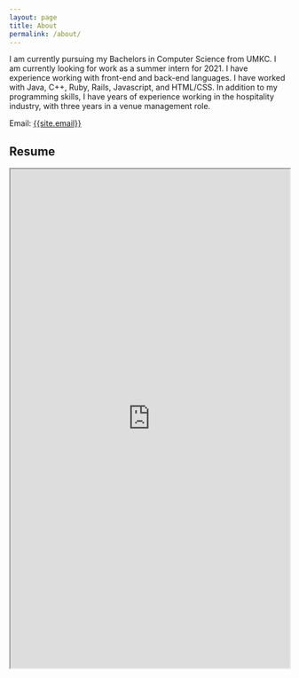 ```yaml
---
layout: page
title: About
permalink: /about/
---
```

<p>
I am currently pursuing my Bachelors in Computer Science from UMKC. I am currently looking for work as a summer intern for 2021. I have experience working with front-end and back-end languages. I have worked with Java, C++, Ruby, Rails, Javascript, and HTML/CSS. In addition to my programming skills, I have years of experience working in the hospitality industry, with three years in a venue management role.
</p>

Email: <a href="mailto:{{site.email}}?Subject=From Blog Site:">{{site.email}}</a>

## Resume
<iframe src="https://docs.google.com/document/d/e/2PACX-1vQ5-ISqQ5cG4rbp104hE9qrJ-26pPYz3xDEkW0Da0XHV07GYO6FN2E7MVjHVvyJT8yFdOLgrHac8QFj/pub?embedded=true" width="100%" height="900"></iframe>
